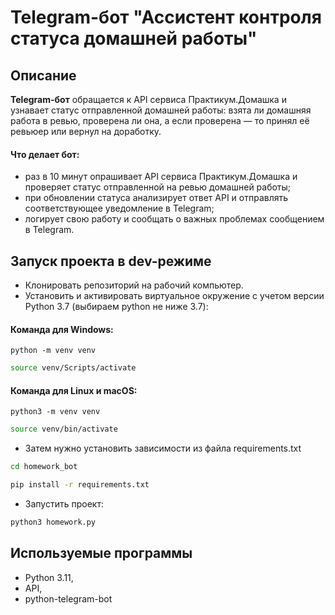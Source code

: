 # Telegram-бот "Ассистент контроля статуса домашней работы"
## Описание

__Telegram-бот__ обращается к API сервиса Практикум.Домашка и узнавает статус отправленной домашней работы: взята ли домашняя работа в ревью, проверена ли она, а если проверена — то принял её ревьюер или вернул на доработку.

#### Что делает бот:
* раз в 10 минут опрашивает API сервиса Практикум.Домашка и проверяет статус отправленной на ревью домашней работы;
* при обновлении статуса анализирует ответ API и отправлять соответствующее уведомление в Telegram;
* логирует свою работу и сообщать о важных проблемах сообщением в Telegram.

## Запуск проекта в dev-режиме

- Клонировать репозиторий на рабочий компьютер.
- Установить и активировать виртуальное окружение c учетом версии Python 3.7 (выбираем python не ниже 3.7):

#### Команда для Windows:
```
python -m venv venv
```
```bash
source venv/Scripts/activate
```

#### Команда для Linux и macOS:
```
python3 -m venv venv
```
```bash
source venv/bin/activate
```

- Затем нужно установить зависимости из файла requirements.txt

```bash
cd homework_bot
```

```bash
pip install -r requirements.txt
```

- Запустить проект:

```bash
python3 homework.py
```

## Используемые программы

* Python 3.11,
* API,
* python-telegram-bot
